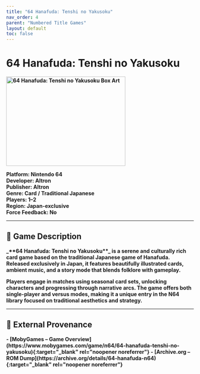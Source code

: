 ```yaml
---
title: "64 Hanafuda: Tenshi no Yakusoku"
nav_order: 4
parent: "Numbered Title Games"
layout: default
toc: false
---
```


# 64 Hanafuda: Tenshi no Yakusoku
<b>
<img src="https://raw.githubusercontent.com/TheGent/n64gamespedia/main/media/jp/64-Hanafuda-Tenshi-no-Yakusoku.png" alt="64 Hanafuda: Tenshi no Yakusoku Box Art" width="320" height="240" />

**Platform:** Nintendo 64  
**Developer:** Altron  
**Publisher:** Altron  
**Genre:** Card / Traditional Japanese  
**Players:** 1–2  
**Region:** Japan-exclusive  
**Force Feedback:** No

---

## 🎴 Game Description
<b>
_**64 Hanafuda: Tenshi no Yakusoku**_ is a serene and culturally rich card game based on the traditional Japanese game of Hanafuda. Released exclusively in Japan, it features beautifully illustrated cards, ambient music, and a story mode that blends folklore with gameplay.

Players engage in matches using seasonal card sets, unlocking characters and progressing through narrative arcs. The game offers both single-player and versus modes, making it a unique entry in the N64 library focused on traditional aesthetics and strategy.

---

## 🔗 External Provenance
<b>
- [MobyGames – Game Overview](https://www.mobygames.com/game/n64/64-hanafuda-tenshi-no-yakusoku){:target="_blank" rel="noopener noreferrer"}  
- [Archive.org – ROM Dump](https://archive.org/details/64-hanafuda-n64){:target="_blank" rel="noopener noreferrer"}
